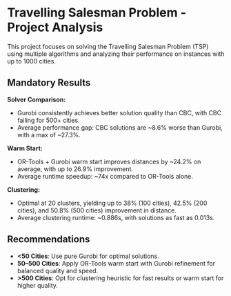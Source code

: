 # Travelling Salesman Problem - Project Analysis

This project focuses on solving the Travelling Salesman Problem (TSP) using multiple algorithms and analyzing their performance on instances with up to 1000 cities.

## Mandatory Results

**Solver Comparison:**
- Gurobi consistently achieves better solution quality than CBC, with CBC failing for 500+ cities.
- Average performance gap: CBC solutions are ~8.6% worse than Gurobi, with a max of ~27.3%.

**Warm Start:**
- OR-Tools + Gurobi warm start improves distances by ~24.2% on average, with up to 26.9% improvement.
- Average runtime speedup: ~74x compared to OR-Tools alone.

**Clustering:**
- Optimal at 20 clusters, yielding up to 38% (100 cities), 42.5% (200 cities), and 50.8% (500 cities) improvement in distance.
- Average clustering runtime: ~0.886s, with solutions as fast as 0.013s.

## Recommendations
- **<50 Cities**: Use pure Gurobi for optimal solutions.
- **50–500 Cities**: Apply OR-Tools warm start with Gurobi refinement for balanced quality and speed.
- **>500 Cities**: Opt for clustering heuristic for fast results or warm start for higher quality.
